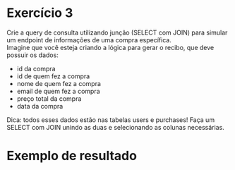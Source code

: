 # Exercício 3
Crie a query de consulta utilizando junção (SELECT com JOIN) para simular um endpoint de informações de uma compra específica.<br>
Imagine que você esteja criando a lógica para gerar o recibo, que deve possuir os dados:
- id da compra
- id de quem fez a compra
- nome de quem fez a compra
- email de quem fez a compra
- preço total da compra
- data da compra

Dica: todos esses dados estão nas tabelas users e purchases! Faça um SELECT com JOIN unindo as duas e selecionando as colunas necessárias.

# Exemplo de resultado
